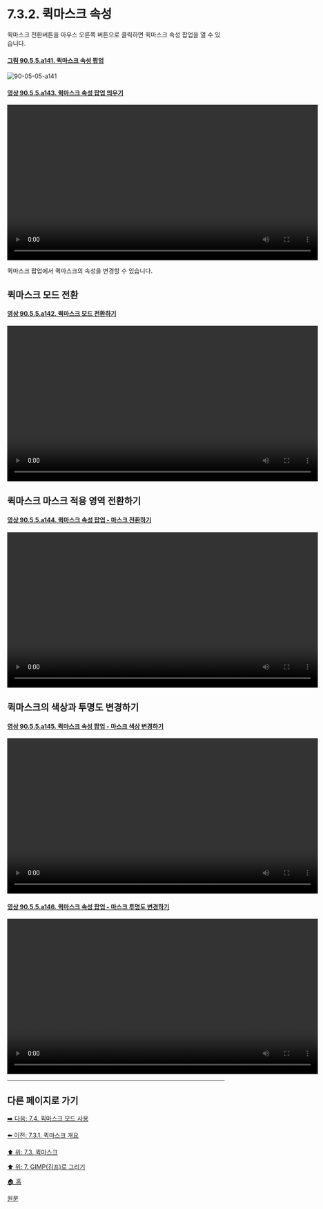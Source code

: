 # 7.3.2. 퀵마스크 속성
퀵마스크 전환버튼을 마우스 오른쪽 버튼으로 클릭하면 퀵마스크 속성 팝업을 열 수 있습니다.

<a id="90-05-05-a141"></a>

#### [그림 90.5.5.a141. 퀵마스크 속성 팝업](./90-05-05-quickmask_toggle.md#90-05-05-a141)
![90-05-05-a141](https://github.com/wonder13662/gimp/assets/15767104/2954402e-430e-4388-8e8c-976b686a4b65)

<a id="90-05-05-a143"></a>

#### [영상 90.5.5.a143. 퀵마스크 속성 팝업 띄우기](./90-05-05-quickmask_toggle.md#90-05-05-a143)
<video controls="controls" width="720"  src="https://github.com/wonder13662/gimp/assets/15767104/1ca29c3a-3aa8-4243-8c21-b1d66c414546"></video>

퀵마스크 팝업에서 퀵마스크의 속성을 변경할 수 있습니다.

<a id="07-03-02-s1"></a>

## 퀵마스크 모드 전환

<a id="90-05-05-a142"></a>

#### [영상 90.5.5.a142. 퀵마스크 모드 전환하기](./90-05-05-quickmask_toggle.md#90-05-05-a142)
<video controls="controls" width="720"  src="https://github.com/wonder13662/gimp/assets/15767104/cf060f8f-fd3b-493f-8346-be27b376f749"></video>

<a id="07-03-02-s2"></a>

## 퀵마스크 마스크 적용 영역 전환하기

<a id="90-05-05-a144"></a>

#### [영상 90.5.5.a144. 퀵마스크 속성 팝업 - 마스크 전환하기](./90-05-05-quickmask_toggle.md#90-05-05-a144)
<video controls="controls" width="720"  src="https://github.com/wonder13662/gimp/assets/15767104/6b63bcb2-cc5a-4179-a226-d78c58b060eb"></video>

<a id="07-03-02-s3"></a>

## 퀵마스크의 색상과 투명도 변경하기

<a id="90-05-05-a145"></a>

#### [영상 90.5.5.a145. 퀵마스크 속성 팝업 - 마스크 색상 변경하기](./90-05-05-quickmask_toggle.md#90-05-05-a145)
<video controls="controls" width="720"  src="https://github.com/wonder13662/gimp/assets/15767104/27b1498b-a9f5-4c6d-9f4c-1ab75c1d2091"></video>

<a id="90-05-05-a146"></a>

#### [영상 90.5.5.a146. 퀵마스크 속성 팝업 - 마스크 투명도 변경하기](./90-05-05-quickmask_toggle.md#90-05-05-a146)
<video controls="controls" width="720"  src="https://github.com/wonder13662/gimp/assets/15767104/dc28a625-11cc-4941-b37c-8a141381a7e6"></video>

***

## 다른 페이지로 가기
[➡️ 다음: 7.4. 퀵마스크 모드 사용](./07-04-using-quickmask-mode.md)

[⬅️ 이전: 7.3.1. 퀵마스크 개요](./07-03-01-overview.md)

[⬆️ 위: 7.3. 퀵마스크](./07-03-00-the-quickmask.md)

[⬆️ 위: 7. GIMP(김프)로 그리기](./07-00-painting-with-gimp.md)

[🏠 홈](./00-home.md)

[원문](https://docs.gimp.org/2.10/ko/gimp-image-window-quick-mask-button.html#gimp-image-window-quick-mask-overview)
